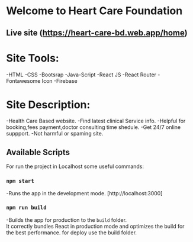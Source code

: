 # Welcome to Heart Care Foundation



## Live site (https://heart-care-bd.web.app/home)


# Site Tools:
-HTML
-CSS
-Bootsrap
-Java-Script
-React JS
-React Router
-Fontawesome Icon
-Firebase



# Site Description:
-Health Care Based website.
-Find latest clinical Service info.
-Helpful for booking,fees payment,doctor consulting time shedule.
-Get 24/7 online suppport.
-Not harmful or spaming site.


## Available Scripts

For run the project in Localhost some useful commands:

### `npm start`

-Runs the app in the development mode. [http://localhost:3000]


### `npm run build`

-Builds the app for production to the `build` folder.\
It correctly bundles React in production mode and optimizes the build for the best performance. for deploy use the build folder.


